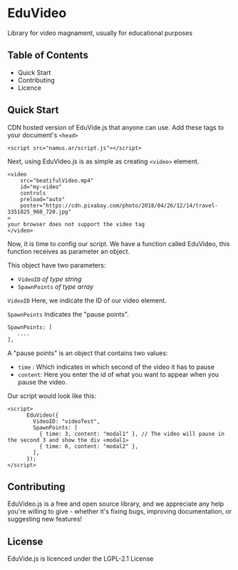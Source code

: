 # EduVideo
Library for video magnament, usually for educational purposes

## Table of Contents
- Quick Start
- Contributing
- Licence

## Quick Start

CDN hosted version of EduVide.js that anyone can use. Add these tags to your document's `<head>`
```
<script src="namus.ar/script.js"></script>
```
Next, using EduVideo.js is as simple as creating `<video>` element.
```
<video
    src="beatifulVideo.mp4"
    id="my-video"
    controls
    preload="auto"
    poster="https://cdn.pixabay.com/photo/2018/04/26/12/14/travel-3351825_960_720.jpg"
>
your browser does not support the video tag
</video>
```
Now, it is time to config our script. We have a function called EduVideo, this function receives as parameter an object.

This object have two parameters:
- `VideoID` _of type string_
- `SpawnPoints` _of type array_

`VideoID` Here, we indicate the ID of our video element.

`SpawnPoints` Indicates the "pause points".
```
SpawnPoints: [
   ....
],
```
A "pause points" is an object that contains two values:
- `time` : Which indicates in which second of the video it has to pause
- `content`: Here you enter the id of what you want to appear when you pause the video.

Our script would look like this:
```
<script>
      EduVideo({
        VideoID: "videoTest",
        SpawnPoints: [
          { time: 3, content: "modal1" }, // The video will pause in the second 3 and show the div «modal1»
          { time: 6, content: "modal2" },
        ],
      });
</script>
```
## Contributing

EduVideo.js is a free and open source library, and we appreciate any help you're willing to give - whether it's fixing bugs, improving documentation, or suggesting new features!

## License
EduVide.js is licenced under the LGPL-2.1 License